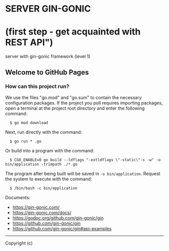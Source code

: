 # SERVER GIN-GONIC #

# (first step - get acquainted with REST API") #
server with gin-gonic framework (level 1)

## Welcome to GitHub Pages

### How can this project run? ###

We use the files "go.mod" and "go.sum" to contain the necessary configuration packages.
If the project you pull requires importing packages, open a terminal at the project root directory and enter the following command:
```
  $ go mod download
```

Next, run directly with the command:
```
  $ go run * .go
```
Or build into a program with the command:
```
  $ CGO_ENABLE=0 go build --ldflags "-extldflags \"-static\"-s -w" -o bin/application -trimpath ./*.go
```

The program after being built will be saved in `-o bin/application`. Request the system to execute with the command:
```
  $ /bin/bash -c bin/application
```

Documents:
- https://gin-gonic.com/
- https://gin-gonic.com/docs/
- https://godoc.org/github.com/gin-gonic/gin
- https://github.com/gin-gonic/gin
- https://github.com/gin-gonic/gin#api-examples

---

Copyright (c)
